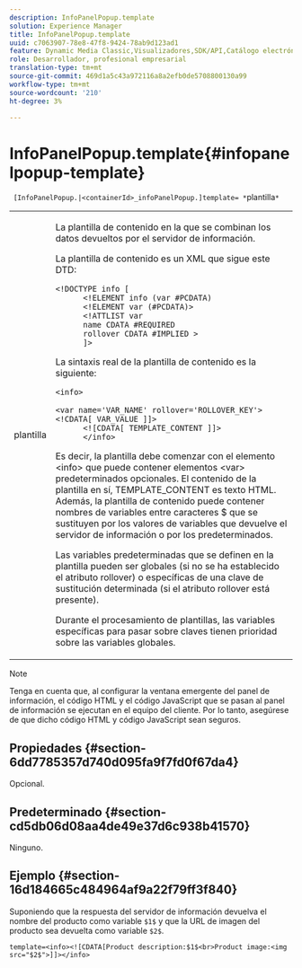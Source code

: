 ```yaml
---
description: InfoPanelPopup.template
solution: Experience Manager
title: InfoPanelPopup.template
uuid: c7063907-78e8-47f8-9424-78ab9d123ad1
feature: Dynamic Media Classic,Visualizadores,SDK/API,Catálogo electrónico
role: Desarrollador, profesional empresarial
translation-type: tm+mt
source-git-commit: 469d1a5c43a972116a8a2efb0de5708800130a99
workflow-type: tm+mt
source-wordcount: '210'
ht-degree: 3%

---
```



# InfoPanelPopup.template{#infopanelpopup-template}

` [InfoPanelPopup.|<containerId>_infoPanelPopup.]template= *`plantilla`*`

<table id="table_A6B1B446A7AE4A4A8B552C07EC88E518"> 
 <tbody> 
  <tr> 
   <td> <p> <span class="codeph"><span class="varname"> plantilla</span></span> </p> </td> 
   <td> <p>La plantilla de contenido en la que se combinan los datos devueltos por el servidor de información. </p> <p>La plantilla de contenido es un XML que sigue este DTD: </p> <p> <code>&lt;!DOCTYPE&nbsp;info&nbsp;[
      &lt;!ELEMENT&nbsp;info&nbsp;(var&nbsp;#PCDATA)
      &lt;!ELEMENT&nbsp;var&nbsp;(#PCDATA)&gt;
      &lt;!ATTLIST&nbsp;var&nbsp;
      name&nbsp;CDATA&nbsp;#REQUIRED
      rollover&nbsp;CDATA&nbsp;#IMPLIED&nbsp;&gt;
      ]&gt;</code> </p> <p>La sintaxis real de la plantilla de contenido es la siguiente: </p> <p> <code>&lt;info&gt;
      &lt;var&nbsp;name='VAR_NAME'&nbsp;rollover='ROLLOVER_KEY'&gt;&lt;!CDATA[&nbsp;VAR_VALUE&nbsp;]]&gt;
      &lt;![CDATA[&nbsp;TEMPLATE_CONTENT&nbsp;]]&gt;
      &lt;/info&gt;</code> </p> <p>Es decir, la plantilla debe comenzar con el elemento <span class="codeph"> &lt;info&gt;</span> que puede contener elementos <span class="codeph"> &lt;var&gt;</span> predeterminados opcionales. El contenido de la plantilla en sí, <span class="codeph"> TEMPLATE_CONTENT</span> es texto HTML. Además, la plantilla de contenido puede contener nombres de variables entre caracteres <span class="codeph"> $</span> que se sustituyen por los valores de variables que devuelve el servidor de información o por los predeterminados. </p> <p>Las variables predeterminadas que se definen en la plantilla pueden ser globales (si no se ha establecido el atributo rollover) o específicas de una clave de sustitución determinada (si el atributo rollover está presente). </p> <p>Durante el procesamiento de plantillas, las variables específicas para pasar sobre claves tienen prioridad sobre las variables globales. </p> </td> 
  </tr> 
 </tbody> 
</table>

>[!NOTE]
>
>Tenga en cuenta que, al configurar la ventana emergente del panel de información, el código HTML y el código JavaScript que se pasan al panel de información se ejecutan en el equipo del cliente. Por lo tanto, asegúrese de que dicho código HTML y código JavaScript sean seguros.

## Propiedades {#section-6dd7785357d740d095fa9f7fd0f67da4}

Opcional.

## Predeterminado {#section-cd5db06d08aa4de49e37d6c938b41570}

Ninguno.

## Ejemplo {#section-16d184665c484964af9a22f79ff3f840}

Suponiendo que la respuesta del servidor de información devuelva el nombre del producto como variable `$1$` y que la URL de imagen del producto sea devuelta como variable `$2$`.

`template=<info><![CDATA[Product description:$1$<br>Product image:<img src="$2$">]]></info>`
